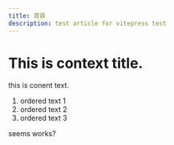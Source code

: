 ```yaml
---
title: 首頁
description: test article for vitepress test
---
```

# This is context title.

this is conent text.

1. ordered text 1
2. ordered text 2
3. ordered text 3



seems works?
